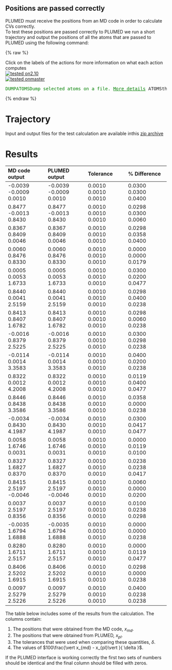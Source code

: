 Positions are passed correctly
------------------------------

PLUMED must receive the positions from an MD code in order to calculate CVs correctly.  
To test these positions are passed correctly to PLUMED we run a short trajectory and output the positions of all the atoms 
that are passed to PLUMED using the following command: 

{% raw %}
<div class="plumedInputContainer">
<div class="plumedpreheader">
<div class="headerInfo" id="value_details_working1.dat"> Click on the labels of the actions for more information on what each action computes </div>
<div class="containerBadge">
<div class="headerBadge"><a href="working1.dat.plumed.stderr"><img src="https://img.shields.io/badge/2.10-passing-green.svg" alt="tested on2.10" /></a></div>
<div class="headerBadge"><a href="working1.dat.plumed_master.stderr"><img src="https://img.shields.io/badge/master-passing-green.svg" alt="tested onmaster" /></a></div>
</div>
</div>
<pre class="plumedlisting">
<span class="plumedtooltip" style="color:green">DUMPATOMS<span class="right">Dump selected atoms on a file. <a href="https://www.plumed.org/doc-master/user-doc/html/DUMPATOMS" style="color:green">More details</a><i></i></span></span> <span class="plumedtooltip">ATOMS<span class="right">the atom indices whose positions you would like to print out<i></i></span></span>=<span class="plumedtooltip">@mdatoms<span class="right">refers to all the MD codes atoms but not PLUMEDs vatoms. <a href="https://www.plumed.org/doc-master/user-doc/html/specifying_atoms">Click here</a> for more information. <i></i></span></span> <span class="plumedtooltip">FILE<span class="right">file on which to output coordinates; extension is automatically detected<i></i></span></span>=plumed.xyz
</pre></div>

 {% endraw %} 

# Trajectory

Input and output files for the test calculation are available inthis [zip archive](basic_master.zip)

# Results

| MD code output | PLUMED output | Tolerance | % Difference | 
|:-------------|:--------------|:--------------|:--------------| 
| -0.0039 -0.0009 0.0010 | -0.0039 -0.0009 0.0010 | 0.0010 0.0010 0.0010 | 0.0300 0.0300 0.0400 | 
| 0.8477 -0.0013 0.8430 | 0.8477 -0.0013 0.8430 | 0.0010 0.0010 0.0010 | 0.0298 0.0300 0.0060 | 
| 0.8367 0.8409 0.0046 | 0.8367 0.8409 0.0046 | 0.0010 0.0010 0.0010 | 0.0298 0.0358 0.0400 | 
| 0.0060 0.8476 0.8330 | 0.0060 0.8476 0.8330 | 0.0010 0.0010 0.0010 | 0.0000 0.0000 0.0179 | 
| 0.0005 0.0053 1.6733 | 0.0005 0.0053 1.6733 | 0.0010 0.0010 0.0010 | 0.0300 0.0200 0.0477 | 
| 0.8440 0.0041 2.5159 | 0.8440 0.0041 2.5159 | 0.0010 0.0010 0.0010 | 0.0298 0.0400 0.0238 | 
| 0.8413 0.8407 1.6782 | 0.8413 0.8407 1.6782 | 0.0010 0.0010 0.0010 | 0.0298 0.0060 0.0238 | 
| -0.0016 0.8379 2.5225 | -0.0016 0.8379 2.5225 | 0.0010 0.0010 0.0010 | 0.0300 0.0298 0.0238 | 
| -0.0114 0.0014 3.3583 | -0.0114 0.0014 3.3583 | 0.0010 0.0010 0.0010 | 0.0400 0.0200 0.0238 | 
| 0.8322 0.0012 4.2008 | 0.8322 0.0012 4.2008 | 0.0010 0.0010 0.0010 | 0.0119 0.0400 0.0477 | 
| 0.8446 0.8438 3.3586 | 0.8446 0.8438 3.3586 | 0.0010 0.0010 0.0010 | 0.0358 0.0000 0.0238 | 
| -0.0034 0.8430 4.1987 | -0.0034 0.8430 4.1987 | 0.0010 0.0010 0.0010 | 0.0300 0.0417 0.0477 | 
| 0.0058 1.6746 0.0031 | 0.0058 1.6746 0.0031 | 0.0010 0.0010 0.0010 | 0.0000 0.0119 0.0100 | 
| 0.8327 1.6827 0.8370 | 0.8327 1.6827 0.8370 | 0.0010 0.0010 0.0010 | 0.0238 0.0238 0.0417 | 
| 0.8415 2.5197 -0.0046 | 0.8415 2.5197 -0.0046 | 0.0010 0.0010 0.0010 | 0.0060 0.0000 0.0200 | 
| 0.0037 2.5197 0.8356 | 0.0037 2.5197 0.8356 | 0.0010 0.0010 0.0010 | 0.0100 0.0238 0.0298 | 
| -0.0035 1.6794 1.6888 | -0.0035 1.6794 1.6888 | 0.0010 0.0010 0.0010 | 0.0000 0.0000 0.0238 | 
| 0.8280 1.6711 2.5157 | 0.8280 1.6711 2.5157 | 0.0010 0.0010 0.0010 | 0.0000 0.0119 0.0477 | 
| 0.8406 2.5202 1.6915 | 0.8406 2.5202 1.6915 | 0.0010 0.0010 0.0010 | 0.0298 0.0000 0.0238 | 
| 0.0097 2.5279 2.5226 | 0.0097 2.5279 2.5226 | 0.0010 0.0010 0.0010 | 0.0400 0.0238 0.0238 | 


The table below includes some of the results from the calculation.  The columns contain:

1. The positions that were obtained from the MD code, $x_{md}$.
2. The positions that were obtained from PLUMED, $x_{pl}$.
3. The tolerances that were used when comparing these quantities, $\delta$.
4. The values of $100\frac{\vert x_{md} - x_{pl}\vert }{ \delta }$.

If the PLUMED interface is working correctly the first two sets of numbers should be identical and the final column should be filled with zeros.
